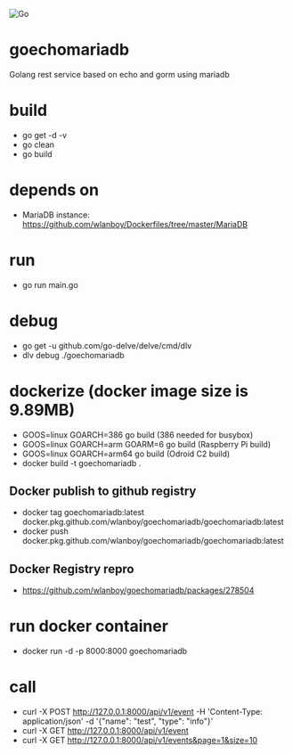 ![Go](https://github.com/wlanboy/goechomariadb/workflows/Go/badge.svg)

# goechomariadb
Golang rest service based on echo and gorm using mariadb

# build
* go get -d -v
* go clean
* go build

# depends on
* MariaDB instance: https://github.com/wlanboy/Dockerfiles/tree/master/MariaDB

# run
* go run main.go

# debug
* go get -u github.com/go-delve/delve/cmd/dlv
* dlv debug ./goechomariadb

# dockerize (docker image size is 9.89MB)
* GOOS=linux GOARCH=386 go build (386 needed for busybox)
* GOOS=linux GOARCH=arm GOARM=6 go build (Raspberry Pi build)
* GOOS=linux GOARCH=arm64 go build (Odroid C2 build)
* docker build -t goechomariadb .

## Docker publish to github registry
- docker tag goechomariadb:latest docker.pkg.github.com/wlanboy/goechomariadb/goechomariadb:latest
- docker push docker.pkg.github.com/wlanboy/goechomariadb/goechomariadb:latest

## Docker Registry repro
- https://github.com/wlanboy/goechomariadb/packages/278504

# run docker container
* docker run -d -p 8000:8000 goechomariadb

# call
* curl -X POST http://127.0.0.1:8000/api/v1/event -H 'Content-Type: application/json' -d '{"name": "test", "type": "info"}'
* curl -X GET http://127.0.0.1:8000/api/v1/event 
* curl -X GET http://127.0.0.1:8000/api/v1/events&page=1&size=10
